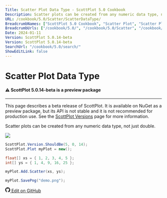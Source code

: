 ```yaml
---
Title: Scatter Plot Data Type - ScottPlot 5.0 Cookbook
Description: Scatter plots can be created from any numeric data type, not just double.
URL: /cookbook/5.0/Scatter/ScatterDataType/
BreadcrumbNames: ["ScottPlot 5.0 Cookbook", "Scatter Plot", "Scatter Plot Data Type"]
BreadcrumbUrls: ["/cookbook/5.0/", "/cookbook/5.0/Scatter", "/cookbook/5.0/Scatter/ScatterDataType"]
Date: 2024-01-11
Version: ScottPlot 5.0.14-beta
Version: ScottPlot 5.0.14-beta
SearchUrl: "/cookbook/5.0/search/"
ShowEditLink: false
---
```


# Scatter Plot Data Type



<div class='alert alert-warning' role='alert'><h4 class='alert-heading py-0 my-0'>⚠️ ScottPlot 5.0.14-beta is a preview package</h4><hr /><p class='mb-0'><span class='fw-semibold'>This page describes a beta release of ScottPlot.</span> It is available on NuGet as a preview package, but its API is not stable and it is not recommended for production use. See the <a href='https://scottplot.net/versions/'>ScottPlot Versions</a> page for more information. </p></div>



Scatter plots can be created from any numeric data type, not just double.

[![](/cookbook/5.0/images/ScatterDataType.png)](/cookbook/5.0/images/ScatterDataType.png)

```cs
ScottPlot.Version.ShouldBe(5, 0, 14);
ScottPlot.Plot myPlot = new();

float[] xs = { 1, 2, 3, 4, 5 };
int[] ys = { 1, 4, 9, 16, 25 };

myPlot.Add.Scatter(xs, ys);

myPlot.SavePng("demo.png");

```

<a href='https://github.com/ScottPlot/ScottPlot/blob/main/src/ScottPlot5/ScottPlot5%20Cookbook/Recipes/PlotTypes/Scatter.cs'><svg xmlns="http://www.w3.org/2000/svg" width="16" height="16" fill="currentColor" class="mb-1 bi bi-github" viewBox="0 0 16 16">
  <path d="M8 0C3.58 0 0 3.58 0 8c0 3.54 2.29 6.53 5.47 7.59.4.07.55-.17.55-.38 0-.19-.01-.82-.01-1.49-2.01.37-2.53-.49-2.69-.94-.09-.23-.48-.94-.82-1.13-.28-.15-.68-.52-.01-.53.63-.01 1.08.58 1.23.82.72 1.21 1.87.87 2.33.66.07-.52.28-.87.51-1.07-1.78-.2-3.64-.89-3.64-3.95 0-.87.31-1.59.82-2.15-.08-.2-.36-1.02.08-2.12 0 0 .67-.21 2.2.82.64-.18 1.32-.27 2-.27s1.36.09 2 .27c1.53-1.04 2.2-.82 2.2-.82.44 1.1.16 1.92.08 2.12.51.56.82 1.27.82 2.15 0 3.07-1.87 3.75-3.65 3.95.29.25.54.73.54 1.48 0 1.07-.01 1.93-.01 2.2 0 .21.15.46.55.38A8.01 8.01 0 0 0 16 8c0-4.42-3.58-8-8-8"/>
</svg> Edit on GitHub</a>


